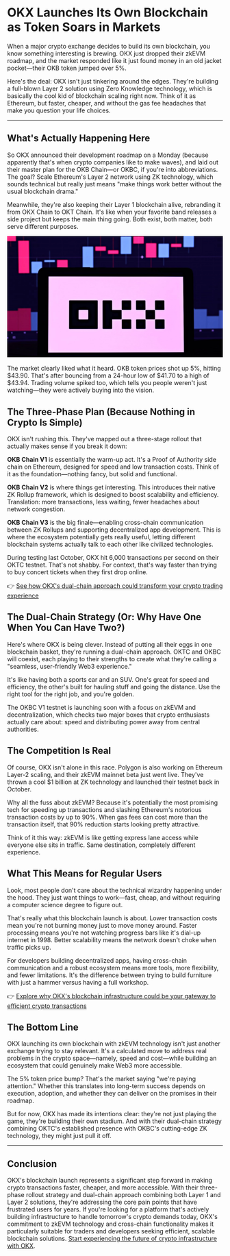 # OKX Launches Its Own Blockchain as Token Soars in Markets

When a major crypto exchange decides to build its own blockchain, you know something interesting is brewing. OKX just dropped their zkEVM roadmap, and the market responded like it just found money in an old jacket pocket—their OKB token jumped over 5%.

Here's the deal: OKX isn't just tinkering around the edges. They're building a full-blown Layer 2 solution using Zero Knowledge technology, which is basically the cool kid of blockchain scaling right now. Think of it as Ethereum, but faster, cheaper, and without the gas fee headaches that make you question your life choices.

---

## What's Actually Happening Here

So OKX announced their development roadmap on a Monday (because apparently that's when crypto companies like to make waves), and laid out their master plan for the OKB Chain—or OKBC, if you're into abbreviations. The goal? Scale Ethereum's Layer 2 network using ZK technology, which sounds technical but really just means "make things work better without the usual blockchain drama."

Meanwhile, they're also keeping their Layer 1 blockchain alive, rebranding it from OKX Chain to OKT Chain. It's like when your favorite band releases a side project but keeps the main thing going. Both exist, both matter, both serve different purposes.

![OKX partnership promotion visual](image/405784274060.webp)

The market clearly liked what it heard. OKB token prices shot up 5%, hitting $43.90. That's after bouncing from a 24-hour low of $41.70 to a high of $43.94. Trading volume spiked too, which tells you people weren't just watching—they were actively buying into the vision.

## The Three-Phase Plan (Because Nothing in Crypto Is Simple)

OKX isn't rushing this. They've mapped out a three-stage rollout that actually makes sense if you break it down:

**OKB Chain V1** is essentially the warm-up act. It's a Proof of Authority side chain on Ethereum, designed for speed and low transaction costs. Think of it as the foundation—nothing fancy, but solid and functional.

**OKB Chain V2** is where things get interesting. This introduces their native ZK Rollup framework, which is designed to boost scalability and efficiency. Translation: more transactions, less waiting, fewer headaches about network congestion.

**OKB Chain V3** is the big finale—enabling cross-chain communication between ZK Rollups and supporting decentralized app development. This is where the ecosystem potentially gets really useful, letting different blockchain systems actually talk to each other like civilized technologies.

During testing last October, OKX hit 6,000 transactions per second on their OKTC testnet. That's not shabby. For context, that's way faster than trying to buy concert tickets when they first drop online.

👉 [See how OKX's dual-chain approach could transform your crypto trading experience](https://www.okx.com/join/47044926)

## The Dual-Chain Strategy (Or: Why Have One When You Can Have Two?)

Here's where OKX is being clever. Instead of putting all their eggs in one blockchain basket, they're running a dual-chain approach. OKTC and OKBC will coexist, each playing to their strengths to create what they're calling a "seamless, user-friendly Web3 experience."

It's like having both a sports car and an SUV. One's great for speed and efficiency, the other's built for hauling stuff and going the distance. Use the right tool for the right job, and you're golden.

The OKBC V1 testnet is launching soon with a focus on zkEVM and decentralization, which checks two major boxes that crypto enthusiasts actually care about: speed and distributing power away from central authorities.

## The Competition Is Real

Of course, OKX isn't alone in this race. Polygon is also working on Ethereum Layer-2 scaling, and their zkEVM mainnet beta just went live. They've thrown a cool $1 billion at ZK technology and launched their testnet back in October.

Why all the fuss about zkEVM? Because it's potentially the most promising tech for speeding up transactions and slashing Ethereum's notorious transaction costs by up to 90%. When gas fees can cost more than the transaction itself, that 90% reduction starts looking pretty attractive.

Think of it this way: zkEVM is like getting express lane access while everyone else sits in traffic. Same destination, completely different experience.

## What This Means for Regular Users

Look, most people don't care about the technical wizardry happening under the hood. They just want things to work—fast, cheap, and without requiring a computer science degree to figure out.

That's really what this blockchain launch is about. Lower transaction costs mean you're not burning money just to move money around. Faster processing means you're not watching progress bars like it's dial-up internet in 1998. Better scalability means the network doesn't choke when traffic picks up.

For developers building decentralized apps, having cross-chain communication and a robust ecosystem means more tools, more flexibility, and fewer limitations. It's the difference between trying to build furniture with just a hammer versus having a full workshop.

👉 [Explore why OKX's blockchain infrastructure could be your gateway to efficient crypto transactions](https://www.okx.com/join/47044926)

## The Bottom Line

OKX launching its own blockchain with zkEVM technology isn't just another exchange trying to stay relevant. It's a calculated move to address real problems in the crypto space—namely, speed and cost—while building an ecosystem that could genuinely make Web3 more accessible.

The 5% token price bump? That's the market saying "we're paying attention." Whether this translates into long-term success depends on execution, adoption, and whether they can deliver on the promises in their roadmap.

But for now, OKX has made its intentions clear: they're not just playing the game, they're building their own stadium. And with their dual-chain strategy combining OKTC's established presence with OKBC's cutting-edge ZK technology, they might just pull it off.

---

## Conclusion

OKX's blockchain launch represents a significant step forward in making crypto transactions faster, cheaper, and more accessible. With their three-phase rollout strategy and dual-chain approach combining both Layer 1 and Layer 2 solutions, they're addressing the core pain points that have frustrated users for years. If you're looking for a platform that's actively building infrastructure to handle tomorrow's crypto demands today, OKX's commitment to zkEVM technology and cross-chain functionality makes it particularly suitable for traders and developers seeking efficient, scalable blockchain solutions. [Start experiencing the future of crypto infrastructure with OKX](https://www.okx.com/join/47044926).
